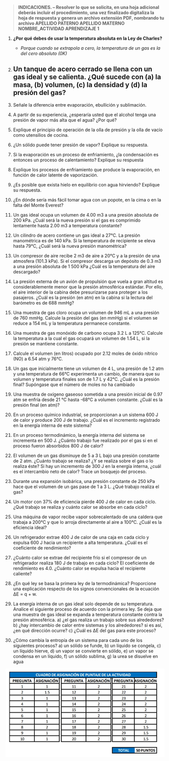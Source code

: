 > **INDICACIONES. – Resolver lo que se solicita, en una hoja adicional deberás incluir el procedimiento, una
vez finalizado digitaliza la hoja de respuesta y genera un archivo extensión PDF, nombrando tu archivo
APELLIDO PATERNO APELLIDO MATERNO NOMBRE_ACTIVIDAD APRENDIZAJE 1**


1. **¿Por qué debes de usar la temperatura absoluta en la Ley de Charles?**
    - *Porque cuando se extrapola a cero, la temperatura de un gas es la del cero absoluto (0K)*
2. **Un tanque de acero cerrado se llena con un gas ideal y se calienta. ¿Qué sucede con (a) la masa,
(b) volumen, (c) la densidad y (d) la presión del gas?**
    - 
3. Señale la diferencia entre evaporación, ebullición y sublimación.
4. A partir de su experiencia, ¿esperaría usted que el alcohol tenga una presión de vapor más alta
que el agua? ¿Por qué?
5. Explique el principio de operación de la olla de presión y la olla de vacío como utensilios de cocina.
6. ¿Un sólido puede tener presión de vapor? Explique su respuesta.
7. Si la evaporación es un proceso de enfriamiento, ¿la condensación es entonces un proceso de
calentamiento? Explique su respuesta
8. Explique los procesos de enfriamiento que produce la evaporación, en función de calor latente de
vaporización.
9. ¿Es posible que exista hielo en equilibrio con agua hirviendo? Explique su respuesta.
10. ¿En dónde sería más fácil tomar agua con un popote, en la cima o en la falta del Monte Everest?
11. Un gas ideal ocupa un volumen de 4.00 m3
a una presión absoluta de 200 kPa. ¿Cuál será la nueva
presión si el gas es comprimido lentamente hasta 2.00 m3
a temperatura constante?
12. Un cilindro de acero contiene un gas ideal a 27°C. La presión manométrica es de 140 kPa. Si la
temperatura de recipiente se eleva hasta 79°C, ¿Cuál será la nueva presión manométrica?
13. Un compresor de aire recibe 2 m3 de aire a 20°C y a la presión de una atmosfera (101.3 kPa). Si el
compresor descarga un depósito de 0.3 m3
a una presión absoluta de 1 500 kPa ¿Cuál es la
temperatura del aire descargado?
14. La presión externa de un avión de propulsión que vuela a gran altitud es considerablemente menor
que la presión atmosférica estándar. Por ello, el aire interior de la cabina debe presurizarse para
proteger a los pasajeros. ¿Cuál es la presión (en atm) en la cabina si la lectura del barómetro es de
688 mmHg?
15. Una muestra de gas cloro ocupa un volumen de 946 mL a una presión de 760 mmHg. Calcule la
presión del gas (en mmHg) si el volumen se reduce a 154 mL y la temperatura permanece
constante.
16. Una muestra de gas monóxido de carbono ocupa 3.2 L a 125°C. Calcule la temperatura a la cual el
gas ocupará un volumen de 1.54 L, si la presión se mantiene constante.
17. Calcule el volumen (en litros) ocupado por 2.12 moles de óxido nítrico (NO) a 6.54 atm y 76°C.

18. Un gas que inicialmente tiene un volumen de 4 L, una presión de 1.2 atm y una temperatura de
66°C experimenta un cambio, de manera que su volumen y temperatura finales son de 1.7 L y
42°C. ¿Cuál es la presión final? Supóngase que el número de moles no ha cambiado
19. Una muestra de oxígeno gaseoso sometida a una presión inicial de 0.97 atm se enfría desde 21 °C
hasta -68°C a volumen constante. ¿Cuál es la presión final (en atm)?
20. En un proceso químico industrial, se proporcionan a un sistema 600 J de calor y produce 200 J de
trabajo. ¿Cuál es el incremento registrado en la energía interna de este sistema?
21. En un proceso termodinámico, la energía interna del sistema se incrementa en 500 J. ¿Cuánto
trabajo fue realizado por el gas si en el proceso fueron absorbidos 800 J de calor?
22. El volumen de un gas disminuye de 5 a 3 L bajo una presión constante de 2 atm. ¿Cuánto trabajo
se realiza? ¿Y se realiza sobre el gas o lo realiza éste? Si hay un incremento de 300 J en la energía
interna, ¿cuál es el intercambio neto de calor? Trace un bosquejo del proceso.
23. Durante una expansión isobárica, una presión constante de 250 kPa hace que el volumen de un
gas pase de 1 a 3 L. ¿Qué trabajo realiza el gas?
24. Un motor con 37% de eficiencia pierde 400 J de calor en cada ciclo. ¿Qué trabajo se realiza y cuánto
calor se absorbe en cada ciclo?
25. Una máquina de vapor recibe vapor sobrecalentado de una caldera que trabaja a 200°C y que lo
arroja directamente al aire a 100°C. ¿Cuál es la eficiencia ideal?
26. Un refrigerador extrae 400 J de calor de una caja en cada ciclo y expulsa 600 J hacia un recipiente
a alta temperatura. ¿Cuál es el coeficiente de rendimiento?
27. ¿Cuánto calor se extrae del recipiente frío si el compresor de un refrigerador realiza 180 J de
trabajo en cada ciclo? El coeficiente de rendimiento es 4.0. ¿Cuánto calor se expulsa hacia el
recipiente caliente?
28. ¿En qué ley se basa la primera ley de la termodinámica? Proporcione una explicación respecto de
los signos convencionales de la ecuación ΔE = q + w.
29. La energía interna de un gas ideal solo depende de su temperatura. Analice el siguiente proceso
de acuerdo con la primera ley. Se deja que una muestra de gas ideal se expanda a temperatura
constante contra la presión atmosférica. a) ¿el gas realiza un trabajo sobre sus alrededores? b)
¿hay intercambio de calor entre sistemas y los alrededores? si es así, ¿en qué dirección ocurre? c)
¿Cuál es ΔE del gas para este proceso?
30. ¿Cómo cambia la entropía de un sistema para cada uno de los siguientes procesos? a) un sólido se
funde, b) un líquido se congela, c) un líquido hierve, d) un vapor se convierte en sólido, e) un vapor
se condensa en un líquido, f) un sólido sublima, g) la urea se disuelve en agua 


![Img](Cuadro.jpg)